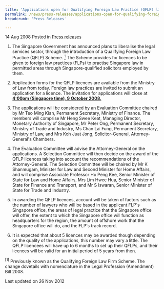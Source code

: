 ```yaml
---
title: 'Applications open for Qualifying Foreign Law Practice (QFLP) licences'
permalink: /news/press-releases/applications-open-for-qualifying-foreign-law-practice-qflp-licences
breadcrumb: 'Press Releases'

---
```



14 Aug 2008 Posted in [Press releases](/news/press-releases)

1. The Singapore Government has announced plans to liberalise the legal services sector, through the introduction of a Qualifying Foreign Law Practice (QFLP) Scheme. <a href="#scheme"><sup>1</sup></a> The Scheme provides for licences to be given to foreign law practices (FLPs) to practise Singapore law in permitted areas through Singapore-qualified solicitors employed by them.

2. Application forms for the QFLP licences are available from the Ministry of Law from today. Foreign law practices are invited to submit an application for a licence. The invitation for applications will close at **<u>4:00pm (Singapore time), 9 October 2008.</u>** 

3. The applications will be considered by an Evaluation Committee chaired by Mr Teo Ming Kian, Permanent Secretary, Ministry of Finance. The members will comprise Mr Heng Swee Keat, Managing Director, Monetary Authority of Singapore, Mr Peter Ong, Permanent Secretary, Ministry of Trade and Industry, Ms Chan Lai Fung, Permanent Secretary, Ministry of Law, and Mrs Koh Juat Jong, Solicitor-General, Attorney-General's Chambers.

4. The Evaluation Committee will advise the Attorney-General on the applications. A Selection Committee will then decide on the award of the QFLP licences taking into account the recommendations of the Attorney-General. The Selection Committee will be chaired by Mr K Shanmugam, Minister for Law and Second Minister for Home Affairs, and will comprise Associate Professor Ho Peng Kee, Senior Minister of State for Law and Home Affairs, Mrs Lim Hwee Hua, Senior Minister of State for Finance and Transport, and Mr S Iswaran, Senior Minister of State for Trade and Industry.

5. In awarding the QFLP licences, account will be taken of factors such as the number of lawyers who will be based in the applicant FLP's Singapore office, the areas of legal practice that the Singapore office will offer, the extent to which the Singapore office will function as headquarters for the region, the amount of offshore work that the Singapore office will do, and the FLP's track record.

6. It is expected that about 5 licences may be awarded though depending on the quality of the applications, this number may vary a little. The QFLP licencees will have up to 6 months to set up their QFLPs, and their licences will be valid for an initial period of 5 years from then.


<p id="scheme"><sup>[1]</sup> Previously known as the Qualifying Foreign Law Firm Scheme. The change dovetails with nomenclature in the Legal Profession (Amendment) Bill 2008.</p>

<p class="right-side-updated">Last updated on 26 Nov 2012</p>
